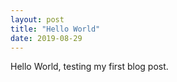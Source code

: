 ```yaml
---
layout: post
title: "Hello World"
date: 2019-08-29
---
```


Hello World, testing my first blog post.
